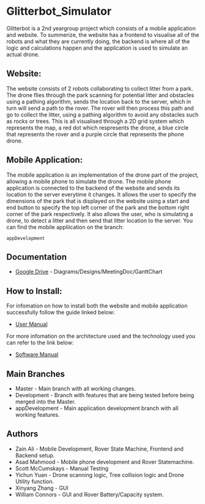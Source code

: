 # Glitterbot_Simulator
Glitterbot is a 2nd yeargroup project which consists of a mobile application and website. To summerize, the website has a frontend to visualise all of the robots and what they are currently doing, the backend is where all of the logic and calculations happen and the application is used to simulate an actual drone.
## Website:
The website consists of 2 robots collaborating to collect litter from a park. The drone flies through the park scanning for potential litter and obstacles using a pathing algorithm, sends the location back to the server, which in turn will send a path to the rover. The rover will then process this path and go to collect the litter, using a pathing algorithm to avoid any obstacles such as rocks or trees. This is all visualised through a 2D grid system which represents the map, a red dot which respresents the drone, a blue circle that represents the rover and a purple circle that represents the phone drone.

## Mobile Application:
The mobile application is an implementation of the drone part of the project, allowing a mobile phone to simulate the drone. The mobile phone application is connected to the backend of the website and sends its location to the server everytime it changes. It allows the user to specify the dimensions of the park that is displayed on the website using a start and end button to specify the top left corner of the park and the bottom right corner of the park respectively. It also allows the user, who is simulating a drone, to detect a litter and then send that litter location to the server. You can find the mobile appliication on the branch:
```
appDevelopment
```

## Documentation
* [Google Drive](https://drive.google.com/open?id=1fglPQWB9NN_7FF1wB13InCfTlrysEVZm) - Diagrams/Designs/MeetingDoc/GanttChart
## How to Install:
For infomation on how to install both the website and mobile application successfully follow the guide linked below:
* [User Manual](https://docs.google.com/document/d/1K3AeXITBDctbXu9DgGTguj1_NGPimEGyOv6oWREDGJQ/edit?usp=sharing)

For more infomation on the architecture used and the technology used you can refer to the link below:
* [Software Manual](https://docs.google.com/document/d/16HVr1NpnlaTT-BpATwtOVFNAjPWFgNrsmqaenen-BI4/edit?usp=sharing)

## Main Branches
* Master - Main branch with all working changes.
* Development - Branch with features that are being tested before being merged into the Master.
* appDevelopment - Main application development branch with all working features.

## Authors
* Zain Ali - Mobile Development, Rover State Machine, Frontend and Backend setup.
* Asad Mahmood - Mobile phone development and Rover Statemachine.
* Scott McCumskays - Manual Testing
* Yichun Yuan - Drone scanning logic, Tree collision logic and Drone Utility function.
* Xinyang Zhang - GUI 
* William Connors - GUI and Rover Battery/Capacity system.
